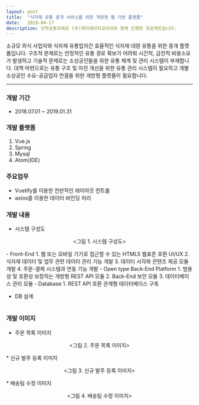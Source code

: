 ```yaml
---
layout: post
title:  "식자재 유통 중개 서비스를 위한 개방형 웹 기반 플랫폼"
date:   2019-04-17
description: 산학공동과제로 (주)제이에이치코리아와 함께 진행한 프로젝트입니다.
---
```


<p class="intro"><span class="dropcap">소</span>규모 외식 사업자와 식자재 유통업자간 효율적인 식자재 대량 유통을 위한 중개 플랫폼입니다. 구조적 문제로는 안정적인 유통 경로 확보가 어려워 시간적, 금전적 비용소요가 발생하고 기술적 문제로는 소상공인들을 위한 유통 체계 및 관리 시스템이 부재합니다. 대책 마련으로는 유통 구조 및 마진 개선을 위한 유통 관리 시스템이 필요하고 개별 소상공인 수요-공급업자 연결을 위한 개방형 플랫폼이 필요합니다.</p>

<hr>

<!-- # Heading 1

## Heading 2

### Heading 3

#### Heading 4

##### Heading 5

###### Heading 6 -->

<!-- <blockquote>개발 환경</blockquote> -->

### 개발 기간
* 2018.07.01 ~ 2019.01.31

### 개발 플랫폼
1. Vue.js
2. Spring
3. Mysql
4. Atom(IDE)

### 주요업무
* Vuetify를 이용한 전반적인 레이아웃 컨트롤
* axios를 이용한 데이터 바인딩 처리

### 개발 내용
* 시스템 구성도
<figure style="text-align: center;"><img src="{{ '/assets/img/산학공동과제_시스템구성도.JPG'}}" style="margin-bottom:0" alt=""><그림 1. 시스템 구성도></figure>
  - Front-End
   1. 웹 또는 모바일 기기로 접근할 수 있는 HTML5 웹표준 호환 UI/UX
   2. 식자재 데이터 및 업무 관련 데이터 관리 기능 개발
   3. 데이터 시각화 콘텐츠 제공 모듈 개발
   4. 주문-결제 시스템과 연동 기능 개발
  - Open type Back-End Platform
   1. 범용성 및 호환성 보장하는 개방형 REST API 모듈
   2. Back-End 보안 모듈
   3. 데이터베이스 관리 모듈
  - Database
   1. REST API 호환 관계형 데이터베이스 구축

* DB 설계
<img src="{{ '/assets/img/산학공동과제_DB.png'}}" style="margin-bottom:0" alt="">

### 개발 이미지
* 주문 목록 이미지
<figure style="text-align: center;"><img src="{{ '/assets/img/산학공동과제_주문목록.png'}}" style="margin-bottom:0" alt=""><그림 2. 주문 목록 이미지></figure>
* 신규 발주 등록 이미지
<figure style="text-align: center;"><img src="{{ '/assets/img/산학공동과제_신규발주등록.png'}}" style="margin-bottom:0" alt=""><그림 3. 신규 발주 등록 이미지></figure>
* 배송팀 수정 이미지
<figure style="text-align: center;"><img src="{{ '/assets/img/산학공동과제_배송팀수정.png'}}" style="margin-bottom:0" alt=""><그림 4. 배송팀 수정 이미지></figure>

